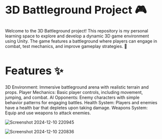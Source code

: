 <h1 style="font-size: 36px;">3D Battleground Project 🎮</h1>

Welcome to the 3D Battleground project! This repository is my personal learning space to explore and develop a dynamic 3D game environment using Unity. The game features a battleground where players can engage in combat, test mechanics, and improve gameplay strategies. 🚀

<h1 style="font-size: 36px;">Features ✨</h1>
3D Environment: Immersive battleground arena with realistic terrain and props.
Player Mechanics: Basic player controls, including movement, jumping, and combat.
AI Opponents: Enemy characters with simple behavior patterns for engaging battles.
Health System: Players and enemies have a health bar that depletes upon taking damage.
Weapons System: Equip and use weapons to attack enemies.

![Screenshot 2024-12-10 220945](https://github.com/user-attachments/assets/3965f698-8eb1-4277-aea4-defd53370f3b)

![Screenshot 2024-12-10 220836](https://github.com/user-attachments/assets/d7fd3e39-26cd-4588-a71b-805244cd8e52)

